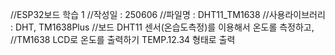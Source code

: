 //ESP32보드 학습 1
//작성일 : 250606
//파일명 : DHT11_TM1638
//사용라이브러리 : DHT, TM1638Plus
//보드 DHT11 센서(온습도측정)를 이용해서 온도롤 측정하고,
//TM1638 LCD로 온도를 출력하기 TEMP.12.34 형태로 출력
